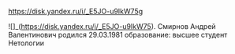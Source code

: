 https://disk.yandex.ru/i/_E5JO-u9IkW75g

![]_(https://disk.yandex.ru/i/_E5JO-u9IkW75).
Смирнов Андрей Валентинович
родился 29.03.1981
образование: высшее
студент Нетологии 